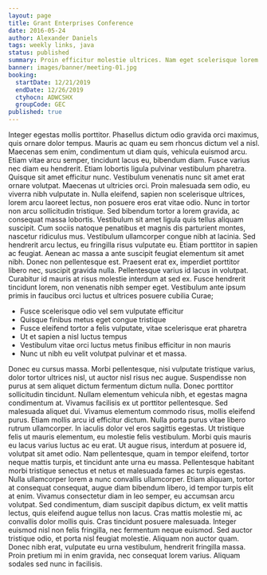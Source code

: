 ```yaml
---
layout: page
title: Grant Enterprises Conference
date: 2016-05-24
author: Alexander Daniels
tags: weekly links, java
status: published
summary: Proin efficitur molestie ultrices. Nam eget scelerisque lorem. Donec.
banner: images/banner/meeting-01.jpg
booking:
  startDate: 12/21/2019
  endDate: 12/26/2019
  ctyhocn: ADWCSHX
  groupCode: GEC
published: true
---
```

Integer egestas mollis porttitor. Phasellus dictum odio gravida orci maximus, quis ornare dolor tempus. Mauris ac quam eu sem rhoncus dictum vel a nisl. Maecenas sem enim, condimentum ut diam quis, vehicula euismod arcu. Etiam vitae arcu semper, tincidunt lacus eu, bibendum diam. Fusce varius nec diam eu hendrerit. Etiam lobortis ligula pulvinar vestibulum pharetra. Quisque sit amet efficitur nunc. Vestibulum venenatis nunc sit amet erat ornare volutpat. Maecenas ut ultricies orci. Proin malesuada sem odio, eu viverra nibh vulputate in. Nulla eleifend, sapien non scelerisque ultrices, lorem arcu laoreet lectus, non posuere eros erat vitae odio. Nunc in tortor non arcu sollicitudin tristique. Sed bibendum tortor a lorem gravida, ac consequat massa lobortis.
Vestibulum sit amet ligula quis tellus aliquam suscipit. Cum sociis natoque penatibus et magnis dis parturient montes, nascetur ridiculus mus. Vestibulum ullamcorper congue nibh at lacinia. Sed hendrerit arcu lectus, eu fringilla risus vulputate eu. Etiam porttitor in sapien ac feugiat. Aenean ac massa a ante suscipit feugiat elementum sit amet nibh. Donec non pellentesque est. Praesent erat ex, imperdiet porttitor libero nec, suscipit gravida nulla. Pellentesque varius id lacus in volutpat. Curabitur id mauris at risus molestie interdum at sed ex. Fusce hendrerit tincidunt lorem, non venenatis nibh semper eget. Vestibulum ante ipsum primis in faucibus orci luctus et ultrices posuere cubilia Curae;

* Fusce scelerisque odio vel sem vulputate efficitur
* Quisque finibus metus eget congue tristique
* Fusce eleifend tortor a felis vulputate, vitae scelerisque erat pharetra
* Ut et sapien a nisl luctus tempus
* Vestibulum vitae orci luctus metus finibus efficitur in non mauris
* Nunc ut nibh eu velit volutpat pulvinar et et massa.

Donec eu cursus massa. Morbi pellentesque, nisi vulputate tristique varius, dolor tortor ultrices nisl, ut auctor nisl risus nec augue. Suspendisse non purus at sem aliquet dictum fermentum dictum nulla. Donec porttitor sollicitudin tincidunt. Nullam elementum vehicula nibh, et egestas magna condimentum at. Vivamus facilisis ex ut porttitor pellentesque. Sed malesuada aliquet dui. Vivamus elementum commodo risus, mollis eleifend purus. Etiam mollis arcu id efficitur dictum. Nulla porta purus vitae libero rutrum ullamcorper. In iaculis dolor vel eros sagittis egestas. Ut tristique felis ut mauris elementum, eu molestie felis vestibulum. Morbi quis mauris eu lacus varius luctus ac eu erat. Ut augue risus, interdum at posuere id, volutpat sit amet odio. Nam pellentesque, quam in tempor eleifend, tortor neque mattis turpis, et tincidunt ante urna eu massa. Pellentesque habitant morbi tristique senectus et netus et malesuada fames ac turpis egestas.
Nulla ullamcorper lorem a nunc convallis ullamcorper. Etiam aliquam, tortor at consequat consequat, augue diam bibendum libero, id tempor turpis elit at enim. Vivamus consectetur diam in leo semper, eu accumsan arcu volutpat. Sed condimentum, diam suscipit dapibus dictum, ex velit mattis lectus, quis eleifend augue tellus non lacus. Cras mattis molestie mi, ac convallis dolor mollis quis. Cras tincidunt posuere malesuada. Integer euismod nisl non felis fringilla, nec fermentum neque euismod. Sed auctor tristique odio, et porta nisl feugiat molestie. Aliquam non auctor quam. Donec nibh erat, vulputate eu urna vestibulum, hendrerit fringilla massa. Proin pretium mi in enim gravida, nec consequat lorem varius. Aliquam sodales sed nunc in facilisis.
